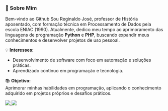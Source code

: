 ### 💼 Sobre Mim  
Bem-vindo ao Github
Sou Reginaldo José, professor de História aposentado, com formação técnica em Processamento de Dados pela escola ENIAC (1990).
Atualmente, dedico meu tempo ao aprimoramento das linguagens de programação **Python** e **PHP**, buscando expandir meus conhecimentos e desenvolver projetos de uso pessoal.  

💡 **Interesses:**  
- Desenvolvimento de software com foco em automação e soluções práticas.  
- Aprendizado contínuo em programação e tecnologia.  

📚 **Objetivo:**  
Aprimorar minhas habilidades em programação, aplicando o conhecimento adquirido em projetos próprios e desafios práticos.  
<div>
<a href="https://github.com/canalrjc">
<img heigth="180em" src="https://github-readme-stats.vercel.app/api/top-langs/?canalrjc&layout-compact&langs_count-7&theme-dracula"/>
<img heigth="180em" src="https://github-readme-stats.vercel.app/api?canalrjc&show_icons=true&theme=dracula&include_all_commits=true&count_private=tru"/>
</div>




